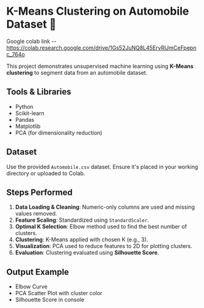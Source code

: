 # K-Means Clustering on Automobile Dataset 🚗

Google colab link -- https://colab.research.google.com/drive/1Gs52JuNQ8L45EryRlJmCeFpepnc_764o

This project demonstrates unsupervised machine learning using **K-Means clustering** to segment data from an automobile dataset.

## Tools & Libraries

- Python
- Scikit-learn
- Pandas
- Matplotlib
- PCA (for dimensionality reduction)

## Dataset

Use the provided `Automobile.csv` dataset. Ensure it's placed in your working directory or uploaded to Colab.

## Steps Performed

1. **Data Loading & Cleaning**: Numeric-only columns are used and missing values removed.
2. **Feature Scaling**: Standardized using `StandardScaler`.
3. **Optimal K Selection**: Elbow method used to find the best number of clusters.
4. **Clustering**: K-Means applied with chosen K (e.g., 3).
5. **Visualization**: PCA used to reduce features to 2D for plotting clusters.
6. **Evaluation**: Clustering evaluated using **Silhouette Score**.

## Output Example

- Elbow Curve
- PCA Scatter Plot with cluster color
- Silhouette Score in console




